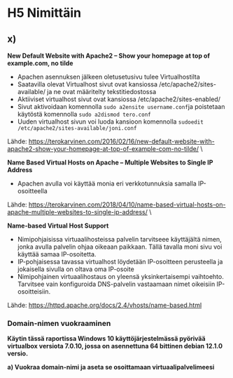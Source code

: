 # H5 Nimittäin #
  
## x) ##  
**New Default Website with Apache2 – Show your homepage at top of example.com, no tilde**
- Apachen asennuksen jälkeen oletusetusivu tulee Virtualhostilta
- Saatavilla olevat Virtualhost sivut ovat kansiossa /etc/apache2/sites-available/ ja ne ovat määritelty tekstitiedostossa
- Aktiiviset virtualhost sivut ovat kansiossa /etc/apache2/sites-enabled/
- Sivut aktivoidaan komennolla `sudo a2ensite username.conf`ja poistetaan käytöstä komennolla `sudo a2dismod tero.conf`
- Uuden virtualhost sivun voi luoda kansioon komennolla `sudoedit /etc/apache2/sites-available/joni.conf`

Lähde: https://terokarvinen.com/2016/02/16/new-default-website-with-apache2-show-your-homepage-at-top-of-example-com-no-tilde/ \

**Name Based Virtual Hosts on Apache – Multiple Websites to Single IP Address**
- Apachen avulla voi käyttää monia eri verkkotunnuksia samalla IP-osoitteella
  
Lähde: https://terokarvinen.com/2018/04/10/name-based-virtual-hosts-on-apache-multiple-websites-to-single-ip-address/ \

**Name-based Virtual Host Support**
  - Nimipohjaisissa virtuaalihosteissa palvelin tarvitseee käyttäjältä nimen, jonka avulla palvelin ohjaa oikeaan paikkaan. Tällä tavalla moni sivu voi käyttää samaa IP-osoitetta.
  - IP-pohjaisessa tavassa virtualhost löydetään IP-osoitteen perusteella ja jokaisella sivulla on oltava oma IP-osoite
  - Nimipohjainen virtuaalihostaus on yleensä yksinkertaisempi vaihtoehto. Tarvitsee vain konfiguroida DNS-palvelin vastaamaan nimet oikeisiin IP-osoitteisiin.

Lähde: https://httpd.apache.org/docs/2.4/vhosts/name-based.html

  ### Domain-nimen vuokraaminen    ###
  **Käytin tässä raportissa Windows 10 käyttöjärjestelmässä pyörivää virtualbox versiota 7.0.10, jossa on asennettuna 64 bittinen debian 12.1.0 versio.**

  **a) Vuokraa domain-nimi ja aseta se osoittamaan virtuaalipalvelimeesi**

  
